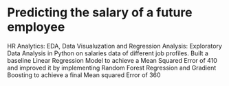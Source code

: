 # Predicting the salary of a future employee
HR Analytics:
EDA, Data Visualuzation and Regression Analysis:
Exploratory Data Analysis in Python on salaries data of different job profiles. Built a baseline Linear Regression Model to achieve a Mean Squared Error of 410 and improved it by implementing Random Forest Regression and Gradient Boosting to achieve a final Mean squared Error of 360
